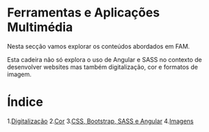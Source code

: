 # Ferramentas e Aplicações Multimédia
Nesta secção vamos explorar os conteúdos abordados em FAM.

Esta cadeira não só explora o uso de Angular e SASS no contexto de desenvolver websites mas também digitalização, cor e formatos de imagem.

# Índice

1.[Digitalização](./Digitalizacao.md)
2.[Cor](./Cor.md)
3.[CSS, Bootstrap, SASS e Angular](./CSSeAfins.md)
4.[Imagens](./Imagens.md)